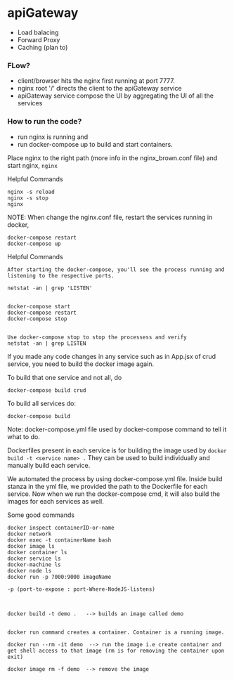 # apiGateway
- Load balacing
- Forward Proxy
- Caching (plan to)


### FLow?

- client/browser hits the nginx first running at port 7777.
- nginx root '/' directs the client to the apiGateway service
- apiGateway service compose the UI by aggregating the UI of all the services


### How to run the code?
- run nginx is running and
- run docker-compose up to build and start containers.


Place nginx to the right path (more info in the nginx_brown.conf file) and start nginx,
``` nginx ```

Helpful Commands

```
nginx -s reload
nginx -s stop
nginx

```


NOTE: When change the nginx.conf file, restart the services running in docker,

```
docker-compose restart
docker-compose up
```

Helpful Commands

```
After starting the docker-compose, you'll see the process running and listening to the respective ports.

netstat -an | grep 'LISTEN'


docker-compose start
docker-compose restart
docker-compose stop


Use docker-compose stop to stop the processess and verify
netstat -an | grep LISTEN

```


If you made any code changes in any service such as in App.jsx of crud service, you need to build the docker image again.

To build that one service and not all, do

``` docker-compose build crud ```

To build all services do:

``` docker-compose build ```



Note: docker-compose.yml file used by docker-compose command to tell it what to do.

Dockerfiles present in each service is for building the image used by ``` docker build -t <service name> . ```
They can be used to build individually and manually build each service.

We automated the process by using docker-compose.yml file. Inside build stanza in the yml file, we provided the path to the Dockerfile for each service. Now when we run the docker-compose cmd, it will also build the images for each services as well.


Some good commands

```
docker inspect containerID-or-name
docker network
docker exec -t containerName bash
docker image ls
docker container ls
docker service ls
docker-machine ls
docker node ls
docker run -p 7000:9000 imageName

-p (port-to-expose : port-Where-NodeJS-listens)



docker build -t demo .   --> builds an image called demo


docker run command creates a container. Container is a running image.

docker run --rm -it demo  --> run the image i.e create container and get shell access to that image (rm is for removing the container upon exit)

docker image rm -f demo  --> remove the image

```

